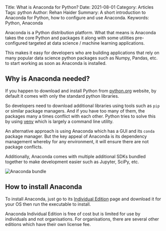 Title: What is Anaconda for Python?
Date: 2021-08-01
Category: Articles
Tags: python
Author: Rehan Haider
Summary: A short introduction to Anaconda for Python, how to configure and use Anaconda.
Keywords: Python, Anaconda


Anaconda is a Python distribution platform. What that means is Anaconda takes the core Python and packages it along with some utilities pre-configured targeted at data science / machine learning applications. 

This makes it easy for developers who are building applications that rely on many popular data science python packages such as Numpy, Pandas, etc. to start working as soon as Anaconda is installed. 

## Why is Anaconda needed?

If you happen to download and install Python from [python.org](https://python.org) website, by default it comes with only the standard python libraries. 

So developers need to download additional libraries using tools such as `pip` or similar package managers. And if you have too many of them, the packages many a times conflict with each other. Python tries to solve this by using [venv]({filename}0001-create-a-python-virtual-environment.md) which is largely a command line utility. 

An alternative approach is using Anaconda which has a GUI and its `conda` package manager. But the key appeal of Anaconda is its dependency management whereby for any environment, it will ensure there are not package conflicts. 

Additionally, Anaconda comes with multiple additional SDKs bundled together to make development easier such as Jupyter, SciPy, etc. 

![Anaconda bundle]({static}/images/s0015/anaconda.png)

## How to install Anaconda

To install Anaconda, just go to its [Individual Edition](https://www.anaconda.com/products/individual) page and download it for your OS then run the executable to install.

Anaconda Individual Edition is free of cost but is limited for use by individuals and not organisations. For organisations, there are several other editions which have their own license fee.


